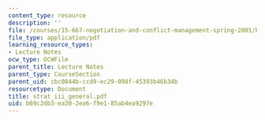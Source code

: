 ```yaml
---
content_type: resource
description: ''
file: /courses/15-667-negotiation-and-conflict-management-spring-2001/b69c2db3ea302ea6f9e185ab4ea9297e_strat_iii_general.pdf
file_type: application/pdf
learning_resource_types:
- Lecture Notes
ocw_type: OCWFile
parent_title: Lecture Notes
parent_type: CourseSection
parent_uid: cbc0844b-ccd9-ec29-098f-45393b46b34b
resourcetype: Document
title: strat_iii_general.pdf
uid: b69c2db3-ea30-2ea6-f9e1-85ab4ea9297e
---
```

